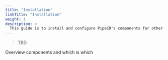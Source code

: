 ```yaml
---
title: "Installation"
linkTitle: "Installation"
weight: 1
description: >
  This guide is to install and configure PipeCD's components for other developers.
---
```


> TBD

Overview components and which is which
